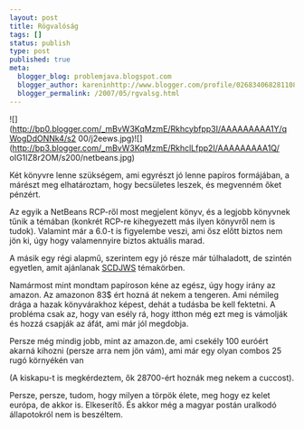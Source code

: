 ```yaml
---
layout: post
title: Rögvalóság
tags: []
status: publish
type: post
published: true
meta:
  blogger_blog: problemjava.blogspot.com
  blogger_author: kareninhttp://www.blogger.com/profile/02683406828110839343noreply@blogger.com
  blogger_permalink: /2007/05/rgvalsg.html
---
```

![](http://bp0.blogger.com/_mBvW3KqMzmE/Rkhcybfpp3I/AAAAAAAAA1Y/qWogDdONNk4/s2
00/j2eews.jpg)![](http://bp3.blogger.com/_mBvW3KqMzmE/RkhclLfpp2I/AAAAAAAAA1Q/
oIG1IZ8r2OM/s200/netbeans.jpg)

  
Két könyvre lenne szükségem, ami egyrészt jó lenne papíros formájában, a
márészt meg elhatároztam, hogy becsületes leszek, és megvenném őket pénzért.

  
Az egyik a NetBeans RCP-ről most megjelent könyv, és a legjobb könyvnek tűnik
a témában (konkrét RCP-re kihegyezett más ilyen könyvről nem is tudok).
Valamint már a 6.0-t is figyelembe veszi, ami ősz előtt biztos nem jön ki, úgy
hogy valamennyire biztos aktuális marad.

  
A másik egy régi alapmű, szerintem egy jó része már túlhaladott, de szintén
egyetlen, amit ajánlanak
[SCDJWS](http://www.sun.com/training/certification/java/scdjws.xml)
témakörben.

  
Namármost mint mondtam papíroson kéne az egész, úgy hogy irány az amazon. Az
amazonon 83$ ért hozná át nekem a tengeren. Ami némileg drága a hazak
könyvárakhoz képest, dehát a tudásba be kell fektetni. A probléma csak az,
hogy van esély rá, hogy itthon még ezt meg is vámolják és hozzá csapják az
áfát, ami már jól megdobja.

  
Persze még mindig jobb, mint az amazon.de, ami csekély 100 euróért akarná
kihozni (persze arra nem jön vám), ami már egy olyan combos 25 rugó környékén
van

  
(A kiskapu-t is megkérdeztem, ők 28700-ért hoznák meg nekem a cuccost).

  
Persze, persze, tudom, hogy milyen a törpök élete, meg hogy ez kelet európa,
de akkor is. Elkeserítő. És akkor még a magyar postán uralkodó állapotokról
nem is beszéltem.

